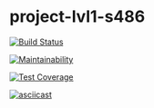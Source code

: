 # project-lvl1-s486

[![Build Status](https://travis-ci.com/TheJubadze/project-lvl1-s486.svg?branch=master)](https://travis-ci.com/TheJubadze/project-lvl1-s486)

[![Maintainability](https://api.codeclimate.com/v1/badges/42c3572b671b8e95ab87/maintainability)](https://codeclimate.com/github/TheJubadze/project-lvl1-s486/maintainability)

[![Test Coverage](https://api.codeclimate.com/v1/badges/42c3572b671b8e95ab87/test_coverage)](https://codeclimate.com/github/TheJubadze/project-lvl1-s486/test_coverage)

[![asciicast](https://asciinema.org/a/4wLam3P4qA87z54yY0Nw5HnUP.svg)](https://asciinema.org/a/4wLam3P4qA87z54yY0Nw5HnUP)